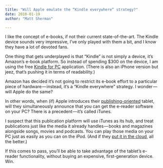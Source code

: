 ```yaml
---
title: "Will Apple emulate the “Kindle everywhere” strategy?"
date: 2010-01-19
author: "Matt Sherman"

---
```


I like the concept of e-books, if not their current state-of-the-art. The Kindle device sounds very impressive, I’ve only played with them a bit, and I know they have a lot of devoted fans.

One thing that gets underplayed is that “Kindle” is not simply a device, it’s Amazon’s e-book platform. So instead of spending $300 on the device, I am using the free [Kindle for PC](http://www.amazon.com/gp/feature.html/ref=kcp_pc_mkt_lnd?docId=1000426311) application. (There is also an iPhone version but jeez, that’s pushing it in terms of readability.)

Amazon has decided it’s not going to restrict its e-book effort to a particular piece of hardware — instead, it’s a “Kindle everywhere” strategy. I wonder — will Apple do the same?

In other words, when (if) Apple introduces their [publishing-oriented](/blog/post/Questions-about-the-Apple-tablet-that-no-one-is-answering-yet.aspx) tablet, will they simultaneously announce that you can get the e-reader software on your PC? There is a precedent — it’s called iTunes.

I suspect that this publication platform will use iTunes as its hub, and treat publications just like the media it already handles — books and magazines alongside songs, movies and podcasts. You can play those media on your PC just as easily as you can on the iPod. (And if they [put it in the cloud](http://www.techcrunch.com/2010/01/19/apples-secret-cloud-strategy-and-why-lala-is-critical/), all the better.)

If this comes to pass, you’ll be able to take advantage of the tablet’s e-reader functionality, without buying an expensive, first-generation device. Win.
